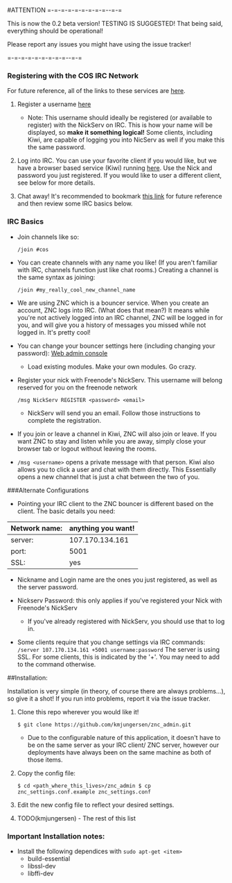 #ATTENTION
=-=-=-=-=-=-=-=-=--=-=

This is now the 0.2 beta version!  TESTING IS SUGGESTED!  That being said, everything should be operational!

Please report any issues you might have using the issue tracker!

=-=-=-=-=-=-=-=-=--=-=


### Registering with the COS IRC Network
For future reference, all of the links to these services are [here](http://107.170.134.161:5000/).

1. Register a username [here](http://107.170.134.161:5000/Register)
    * Note: This username should ideally be registered (or available to register) with the NickServ on IRC.  This is how your name will be displayed, so **make it something logical!** Some clients, including Kiwi, are capable of logging you into NicServ as well if you make this the same password.

2. Log into IRC. You can use your favorite client if you would like, but we have a browser based service (Kiwi) running [here](http://107.170.134.161:7778/). Use the Nick and password you just registered. If you would like to user a different client, see below for more details. 

3. Chat away!  It's recommended to bookmark [this link](http://107.170.134.161:5000) for future reference and then review some IRC basics below.


### IRC Basics
* Join channels like so:

    `/join #cos`

* You can create channels with any name you like!  (If you aren't familiar with IRC, channels function just like chat rooms.) Creating a channel is the same syntax as joining:

    `/join #my_really_cool_new_channel_name`

* We are using ZNC which is a bouncer service. When you create an account, ZNC logs into IRC. (What does that mean?)  It means while you're not actively logged into an IRC channel, ZNC will be logged in for you, and will give you a history of messages you missed while not logged in.  It's pretty cool!

* You can change your bouncer settings here (including changing your password): [Web admin console](https://107.170.134.161:5001)

    * Load existing modules.  Make your own modules.  Go crazy.

* Register your nick with Freenode's NickServ. This username will belong reserved for you on the freenode network

    `/msg NickServ REGISTER <password> <email>`

    * NickServ will send you an email. Follow those instructions to complete the registration.

* If you join or leave a channel in Kiwi, ZNC will also join or leave. If you want ZNC to stay and listen while you are away, simply close your browser tab or logout without leaving the rooms.

* `/msg <username>` opens a private message with that person. Kiwi also allows you to click a user and chat with them directly. This Essentially opens a new channel that is just a chat between the two of you.
        

###Alternate Configurations

*  Pointing your IRC client to the ZNC bouncer is different based on the client. The basic details you need:

|Network name: | anything you want!|
|---|---|
|server:| 107.170.134.161|
|port:| 5001|
|SSL:| yes|

* Nickname and Login name are the ones you just registered, as well as the server password.

* Nickserv Password: this only applies if you've registered your Nick with Freenode's NickServ
    * If you've already registered with NickServ, you should use that to log in.

* Some clients require that you change settings via IRC commands:
    `/server 107.170.134.161 +5001 username:password`
The server is using SSL. For some clients, this is indicated by the '+'. You may need to add to the command otherwise.

##Installation:

Installation is very simple (in theory, of course there are always problems...), so give it a shot!  If you run into problems, report it via the issue tracker.

1. Clone this repo wherever you would like it!

    `$ git clone https://github.com/kmjungersen/znc_admin.git`

    * Due to the configurable nature of this application, it doesn't have to be on the same server as your IRC client/ ZNC server, however our deployments have always been on the same machine as both of those items.

2. Copy the config file:

    `$ cd <path_where_this_lives>/znc_admin
     $ cp znc_settings.conf.example znc_settings.conf`

3. Edit the new config file to reflect your desired settings.

4. TODO(kmjungersen) - The rest of this list

### Important Installation notes:

* Install the following dependices with `sudo apt-get <item>`
    * build-essential
    * libssl-dev
    * libffi-dev